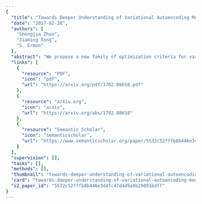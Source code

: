 ```yaml
---
{
  "title": "Towards Deeper Understanding of Variational Autoencoding Models",
  "date": "2017-02-28",
  "authors": [
    "Shengjia Zhao",
    "Jiaming Song",
    "S. Ermon"
  ],
  "abstract": "We propose a new family of optimization criteria for variational auto-encoding models, generalizing the standard evidence lower bound. We provide conditions under which they recover the data distribution and learn latent features, and formally show that common issues such as blurry samples and uninformative latent features arise when these conditions are not met. Based on these new insights, we propose a new sequential VAE model that can generate sharp samples on the LSUN image dataset based on pixel-wise reconstruction loss, and propose an optimization criterion that encourages unsupervised learning of informative latent features.",
  "links": [
    {
      "resource": "PDF",
      "icon": "pdf",
      "url": "https://arxiv.org/pdf/1702.08658.pdf"
    },
    {
      "resource": "arXiv.org",
      "icon": "arxiv",
      "url": "https://arxiv.org/abs/1702.08658"
    },
    {
      "resource": "Semantic Scholar",
      "icon": "semanticscholar",
      "url": "https://www.semanticscholar.org/paper/5532c52fffb8b446e3d4fc47d4d9a9b29091bdff"
    }
  ],
  "supervision": [],
  "tasks": [],
  "methods": [],
  "thumbnail": "towards-deeper-understanding-of-variational-autoencoding-models-thumb.jpg",
  "card": "towards-deeper-understanding-of-variational-autoencoding-models-card.jpg",
  "s2_paper_id": "5532c52fffb8b446e3d4fc47d4d9a9b29091bdff"
}
---
```


